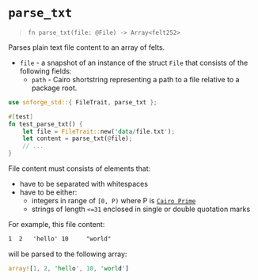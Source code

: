 # `parse_txt`

> `fn parse_txt(file: @File) -> Array<felt252>`

Parses plain text file content to an array of felts.

- `file` - a snapshot of an instance of the struct `File` that consists of the following fields:
  - `path` - Cairo shortstring representing a path to a file relative to a package root.

```rust
use snforge_std::{ FileTrait, parse_txt };

#[test]
fn test_parse_txt() {
    let file = FileTrait::new('data/file.txt');
    let content = parse_txt(@file);
    // ...
}
```

File content must consists of elements that: 
- have to be separated with whitespaces
- have to be either:
  - integers in range of `[0, P)` where P is [`Cairo Prime`](https://book.cairo-lang.org/ch02-02-data-types.html?highlight=prime#felt-type)
  - strings of length `<=31` enclosed in single or double quotation marks

For example, this file content:
```txt
1  2   'hello' 10     "world"
```
will be parsed to the following array:
```rust
array![1, 2, 'hello', 10, 'world']
```
